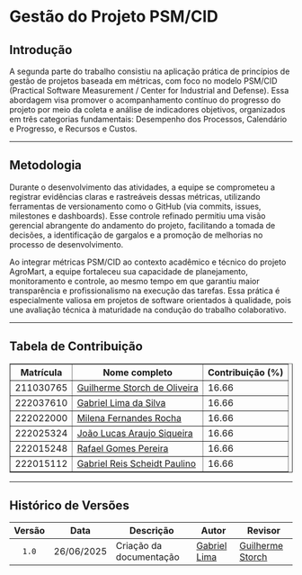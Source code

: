 # Gestão do Projeto PSM/CID

## Introdução 

A segunda parte do trabalho consistiu na aplicação prática de princípios de gestão de projetos baseada em métricas, com foco no modelo PSM/CID (Practical Software Measurement / Center for Industrial and Defense). Essa abordagem visa promover o acompanhamento contínuo do progresso do projeto por meio da coleta e análise de indicadores objetivos, organizados em três categorias fundamentais: Desempenho dos Processos, Calendário e Progresso, e Recursos e Custos.

---

## Metodologia

Durante o desenvolvimento das atividades, a equipe se comprometeu a registrar evidências claras e rastreáveis dessas métricas, utilizando ferramentas de versionamento como o GitHub (via commits, issues, milestones e dashboards). Esse controle refinado permitiu uma visão gerencial abrangente do andamento do projeto, facilitando a tomada de decisões, a identificação de gargalos e a promoção de melhorias no processo de desenvolvimento.

Ao integrar métricas PSM/CID ao contexto acadêmico e técnico do projeto AgroMart, a equipe fortaleceu sua capacidade de planejamento, monitoramento e controle, ao mesmo tempo em que garantiu maior transparência e profissionalismo na execução das tarefas. Essa prática é especialmente valiosa em projetos de software orientados à qualidade, pois une avaliação técnica à maturidade na condução do trabalho colaborativo.

---

## Tabela de Contribuição

<div align="center">
  <table border="1">
    <thead>
      <tr>
        <th>Matrícula</th>
        <th>Nome completo</th>
        <th>Contribuição (%)</th>
      </tr>
    </thead>
    <tbody>
      <tr>
        <td>211030765</td>
        <td><a href="https://github.com/storch7">Guilherme Storch de Oliveira</a></td>
        <td>16.66</td>
      </tr>
      <tr>
        <td>222037610</td>
        <td><a href="https://github.com/gabriel-lima258">Gabriel Lima da Silva</a></td>
        <td>16.66</td>
      </tr>
      <tr>
        <td>222022000</td>
        <td><a href="https://github.com/MilenaFRocha">Milena Fernandes Rocha</a></td>
        <td>16.66</td>
      </tr>
      <tr>
        <td>222025324</td>
        <td><a href="https://github.com/jlucasiqueira">João Lucas Araujo Siqueira</a></td>
        <td>16.66</td>
      </tr>
      <tr>
        <td>222015248</td>
        <td><a href="https://github.com/rafgpereira">Rafael Gomes Pereira</a></td>
        <td>16.66</td>
      </tr>
      <tr>
        <td>222015112</td>
        <td><a href="https://github.com/Gxaite">Gabriel Reis Scheidt Paulino</a></td>
        <td>16.66</td>
      </tr>
    </tbody>
  </table>
</div>

---

## Histórico de Versões

|Versão|Data|Descrição|Autor| Revisor |
|:----:|----|---------|-----|---------|
|`1.0`| 26/06/2025| Criação da documentação |[Gabriel Lima](https://github.com/gabriel-lima258)| [Guilherme Storch](https://github.com/storch7) |
